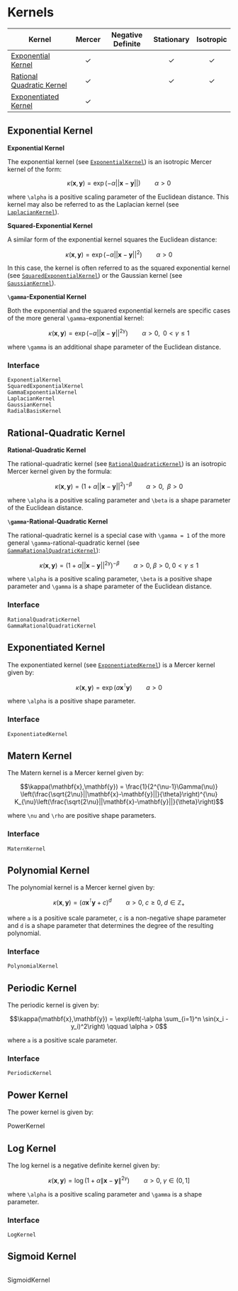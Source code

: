 # Kernels

| Kernel | Mercer | Negative Definite | Stationary | Isotropic |
| --- | :-: | :-: | :-: | :-: |
| [Exponential Kernel](#Exponential-Kernel-1) | ✓ | | ✓ | ✓ |
| [Rational Quadratic Kernel](#Rational-Quadratic-Kernel-1) | ✓ | | ✓ | ✓ |
| [Exponentiated Kernel](#Exponentiated-Kernel-1) | ✓ | | | |

## Exponential Kernel

**Exponential Kernel**

The exponential kernel (see [`ExponentialKernel`](@ref)) is an isotropic Mercer kernel of
the form:

```math
\kappa(\mathbf{x},\mathbf{y})
= \exp\left(-\alpha ||\mathbf{x} - \mathbf{y}||\right)
\qquad \alpha > 0
```
where ``\alpha`` is a positive scaling parameter of the Euclidean distance. This kernel may
also be referred to as the Laplacian kernel (see [`LaplacianKernel`](@ref)).

**Squared-Exponential Kernel**

A similar form of the exponential kernel squares the Euclidean distance:

```math
\kappa(\mathbf{x},\mathbf{y})
= \exp\left(-\alpha ||\mathbf{x} - \mathbf{y}||^2\right)
\qquad \alpha > 0
```
In this case, the kernel is often referred to as the squared exponential kernel (see
[`SquaredExponentialKernel`](@ref)) or the Gaussian kernel (see [`GaussianKernel`](@ref)).

**``\gamma``-Exponential Kernel**

Both the exponential and the squared exponential kernels are specific cases of the more
general ``\gamma``-exponential kernel:

```math
\kappa(\mathbf{x},\mathbf{y})
= \exp\left(-\alpha ||\mathbf{x} - \mathbf{y}||^{2\gamma}\right)
\qquad \alpha > 0, \;\; 0 < \gamma \leq 1
```
where ``\gamma`` is an additional shape parameter of the Euclidean distance.

### Interface

```@docs
ExponentialKernel
SquaredExponentialKernel
GammaExponentialKernel
LaplacianKernel
GaussianKernel
RadialBasisKernel
```

## Rational-Quadratic Kernel

**Rational-Quadratic Kernel**

The rational-quadratic kernel (see [`RationalQuadraticKernel`](@ref)) is an isotropic
Mercer kernel given by the formula:

```math
\kappa(\mathbf{x},\mathbf{y})
= \left(1 +\alpha ||\mathbf{x} - \mathbf{y}||^{2}\right)^{-\beta}
\qquad \alpha > 0, \;\; \beta > 0
```
where ``\alpha`` is a positive scaling parameter and ``\beta`` is a shape parameter of the
Euclidean distance.

**``\gamma``-Rational-Quadratic Kernel**

The rational-quadratic kernel is a special case with ``\gamma = 1`` of the more general
``\gamma``-rational-quadratic kernel (see [`GammaRationalQuadraticKernel`](@ref)):

```math
\kappa(\mathbf{x},\mathbf{y})
= \left(1 +\alpha ||\mathbf{x} - \mathbf{y}||^{2\gamma}\right)^{-\beta}
\qquad \alpha > 0, \; \beta > 0, \; 0 < \gamma \leq 1
```
where ``\alpha`` is a positive scaling parameter, ``\beta`` is a positive shape parameter
and ``\gamma`` is a shape parameter of the Euclidean distance.

### Interface
```@docs
RationalQuadraticKernel
GammaRationalQuadraticKernel
```

## Exponentiated Kernel

The exponentiated kernel (see [`ExponentiatedKernel`](@ref)) is a Mercer kernel given by:

```math
\kappa(\mathbf{x},\mathbf{y}) = \exp\left(a \mathbf{x}^\intercal \mathbf{y} \right)
\qquad a > 0
```

where ``\alpha`` is a positive shape parameter.

### Interface
```@docs
ExponentiatedKernel
```

## Matern Kernel

The Matern kernel is a Mercer kernel given by:

```math
\kappa(\mathbf{x},\mathbf{y}) =
\frac{1}{2^{\nu-1}\Gamma(\nu)}
\left(\frac{\sqrt{2\nu}||\mathbf{x}-\mathbf{y}||}{\theta}\right)^{\nu}
K_{\nu}\left(\frac{\sqrt{2\nu}||\mathbf{x}-\mathbf{y}||}{\theta}\right)
```
where ``\nu`` and ``\rho`` are positive shape parameters.

### Interface
```@docs
MaternKernel
```

## Polynomial Kernel
The polynomial kernel is a Mercer kernel given by:

```math
\kappa(\mathbf{x},\mathbf{y}) =
(a \mathbf{x}^\intercal \mathbf{y} + c)^d
\qquad \alpha > 0, \; c \geq 0, \; d \in \mathbb{Z}_{+}
```
where ``a`` is a positive scale parameter, ``c`` is a non-negative shape parameter and ``d``
is a shape parameter that determines the degree of the resulting polynomial.

### Interface
```@docs
PolynomialKernel
```

## Periodic Kernel
The periodic kernel is given by:

```math
\kappa(\mathbf{x},\mathbf{y}) =
\exp\left(-\alpha \sum_{i=1}^n \sin(x_i - y_i)^2\right)
\qquad \alpha > 0
```
where ``a`` is a positive scale parameter.

### Interface
```@docs
PeriodicKernel
```

## Power Kernel
The power kernel is given by:

PowerKernel

## Log Kernel
The log kernel is a negative definite kernel given by:

```math
\kappa(\mathbf{x},\mathbf{y}) =
\log \left(1 + \alpha\|\mathbf{x} - \mathbf{y} \|^{2\gamma}\right)
\qquad \alpha > 0, \; \gamma \in (0,1]
```
where ``\alpha`` is a positive scaling parameter and ``\gamma`` is a shape parameter.

### Interface
```@docs
LogKernel
```

## Sigmoid Kernel

```@docs
```
SigmoidKernel